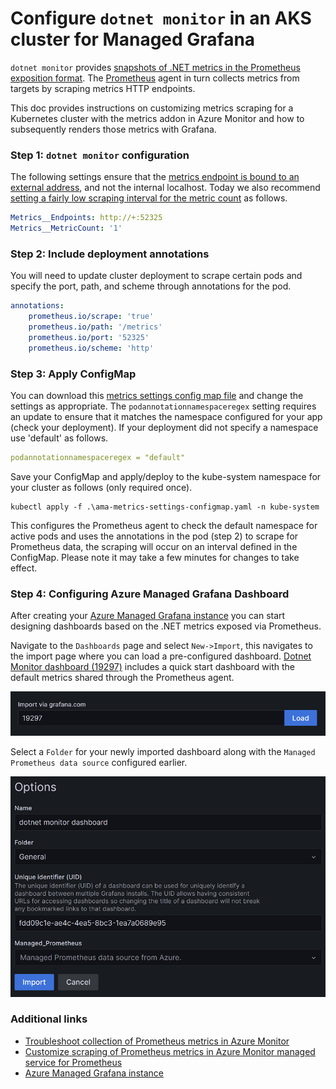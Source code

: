 # Configure `dotnet monitor` in an AKS cluster for Managed Grafana

`dotnet monitor` provides [snapshots of .NET metrics in the Prometheus exposition format](https://github.com/dotnet/dotnet-monitor/blob/main/documentation/api/metrics.md). The [Prometheus](https://prometheus.io/docs/introduction/overview/) agent in turn collects metrics from targets by scraping metrics HTTP endpoints.

This doc provides instructions on customizing metrics scraping for a Kubernetes cluster with the metrics addon in Azure Monitor and how to subsequently renders those metrics with Grafana.

### Step 1: `dotnet monitor` configuration

The following settings ensure that the [metrics endpoint is bound to an external address](https://github.com/dotnet/dotnet-monitor/blob/main/documentation/configuration/metrics-configuration.md#metrics-urls), and not the internal localhost. Today we also recommend [setting a fairly low scraping interval for the metric count](https://github.com/dotnet/dotnet-monitor/issues/4469) as follows.

```yaml
Metrics__Endpoints: http://+:52325
Metrics__MetricCount: '1'
```

### Step 2: Include deployment annotations
You will need to update cluster deployment to scrape certain pods and specify the port, path, and scheme through annotations for the pod.

```yaml
annotations:
    prometheus.io/scrape: 'true'
    prometheus.io/path: '/metrics'
    prometheus.io/port: '52325'
    prometheus.io/scheme: 'http'
```

### Step 3: Apply ConfigMap

You can download this [metrics settings config map file](https://github.com/Azure/prometheus-collector/blob/main/otelcollector/configmaps/ama-metrics-settings-configmap.yaml) and change the settings as appropriate. The `podannotationnamespaceregex` setting requires an update to ensure that it matches the namespace configured for your app (check your deployment). If your deployment did not specify a namespace use 'default' as follows.

```yaml
podannotationnamespaceregex = "default"
```

Save your ConfigMap and apply/deploy to the kube-system namespace for your cluster as follows (only required once).

```shell
kubectl apply -f .\ama-metrics-settings-configmap.yaml -n kube-system
```

This configures the Prometheus agent to check the default namespace for active pods and uses the annotations in the pod (step 2) to scrape for Prometheus data, the scraping will occur on an interval defined in the ConfigMap. Please note it may take a few minutes for changes to take effect.

### Step 4: Configuring Azure Managed Grafana Dashboard

After creating your [Azure Managed Grafana instance](https://learn.microsoft.com/en-us/azure/managed-grafana/quickstart-managed-grafana-portal) you can start designing dashboards based on the .NET metrics exposed via Prometheus.

Navigate to the `Dashboards` page and select `New->Import`, this navigates to the import page where you can load a pre-configured dashboard. [Dotnet Monitor dashboard (19297)](https://grafana.com/grafana/dashboards/19297-dotnet-monitor-dashboard/) includes a quick start dashboard with the default metrics shared through the Prometheus agent.

![Import to the Grafana dashboard](./grafana-import-dashboard.png "Import to the Grafana dashboard")

Select a `Folder` for your newly imported dashboard along with the `Managed Prometheus data source` configured earlier.

![Managed Prometheus data source](./grafana-import-dashboard-name-folder-id.png "Managed Prometheus data source")


### Additional links
- [Troubleshoot collection of Prometheus metrics in Azure Monitor](https://learn.microsoft.com/azure/azure-monitor/essentials/prometheus-metrics-troubleshoot)
- [Customize scraping of Prometheus metrics in Azure Monitor managed service for Prometheus](https://learn.microsoft.com/en-us/azure/azure-monitor/essentials/prometheus-metrics-scrape-configuration#configmaps)
- [Azure Managed Grafana instance](https://learn.microsoft.com/en-us/azure/managed-grafana/quickstart-managed-grafana-portal)
